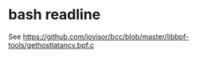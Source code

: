 # bash readline

See <https://github.com/iovisor/bcc/blob/master/libbpf-tools/gethostlatancy.bpf.c>
